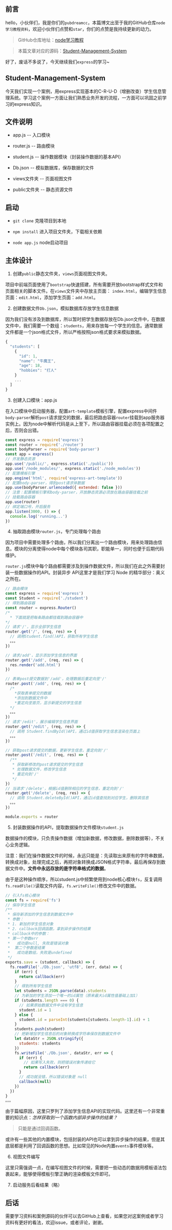 ## 前言

hello，小伙伴们，我是你们的`pubdreamcc`，本篇博文出至于我的GitHub仓库`node学习教程资料`，欢迎小伙伴们点赞和`star`，你们的点赞是我持续更新的动力。

> GitHub仓库地址：[node学习教程](https://github.com/pubdreamcc/Node.js)

> 本篇文章对应的源码：[Student-Management-System](https://github.com/pubdreamcc/Student-Management-System)

好了，废话不多说了，今天继续我们`express`的学习~

## Student-Management-System

今天我们实现一个案例，用express实现基本的C-R-U-D（增删改查）学生信息管理系统。学习这个案例一方面让我们熟悉业务开发的流程，一方面可以巩固之前学习的express知识。

## 文件说明

* app.js -- 入口模块

* router.js -- 路由模块

* student.js -- 操作数据模块（封装操作数据的基本API）

* Db.json -- 模拟数据库，保存数据的文件

* views文件夹 -- 页面视图文件

* public文件夹 -- 静态资源文件

## 启动

* `git clone` 克隆项目到本地

* `npm install` 进入项目文件夹，下载相关依赖

* `node app.js` node启动项目

## 主体设计

1. 创建`public`静态文件夹，`views`页面视图文件夹。

项目中前端页面使用了`bootstrap`快速搭建，所有需要开放bootstrap样式文件和页面相关的脚本文件。在`views`文件夹中存放主页面： `index.html`，编辑学生信息页面：`edit.html`，添加学生页面：`add.html`。

2. 创建数据文件`Db.json`，模拟数据库存放学生信息数据

因为我们没有涉及到数据库，所以暂时把学生数据存放在Db.json文件中，在数据文件中，我们需要一个数组：`students`，用来存放每一个学生的信息。通常数据文件都是一个json格式文件，所以严格按照json格式要求来模拟数据。

```javascript
{
  "students": [
    {
      "id": 1,
      "name": "牛魔王",
      "age": 18,
      "hobbies": "打人"
    }
    ...
  ]
}
```


3. 创建入口模块：app.js

在入口模块中启动服务器，配置`art-template`模板引擎，配置express中间件`body-parser`解析`post`请求提交的数据，最后把路由容器`router`挂载到app服务器实例上。因为node中解析代码是从上至下，所以路由容器挂载必须在各项配置之后，否则会出错。

```javascript
const express = require('express')
const router = require('./router')
const bodyParser = require('body-parser')
const app = express()
// 开发静态资源
app.use('/public/', express.static('./public'))
app.use('/node_modules/', express.static('./node_modules'))
// 配置模板引擎
app.engine('html', require('express-art-template'))
// 配置body-parser，得到post请求体数据
app.use(bodyParser.urlencoded({ extended: false }))
// 注意：配置模板引擎和body-parser，开放静态资源必须放在路由容器挂载之前
// 挂载路由容器
app.use(router)
// 绑定端口号，开启服务
app.listen(3000, () => {
  console.log('running...')
})
```

4. 抽取路由模块`router.js`，专门处理每个路由

因为项目中需要处理多个路由，所以我们分离出一个路由模块，用来处理路由信息。模块的分离使得node中每个模块各司其职，职能单一，同时也便于后期代码维护。

`router.js`模块中每个路由都需要涉及到操作数据文件，所以我们在此之外需要封装一些数据操作的API。封装异步 API这里才是我们学习 Node 的精华部分：奥义之所在。

```javascript
// 路由模块
const express = require('express')
const Student = require('./student')
// 得到路由容器
const router = express.Router()
/*
  * 下面就是把每条路由都挂载到路由容器中
*/
// 请求'/'，显示全部学生信息
router.get('/', (req, res) => {
  // 调用Student.find()API，获取所有学生信息
  。。。
})

// 请求/add'，显示添加学生信息的界面
router.get('/add', (req, res) => {
  res.render('add.html')
})

// 表单post提交数据到'/add'，处理数据后重定向至'/'
router.post('/add', (req, res) => {
  /*
    *获取表单提交的数据
    *添加到数据文件中
    *重定向至首页，显示新提交的学生信息
  */
  。。。
})
// 请求'/edit'，展示编辑学生信息界面
router.get('/edit', (req, res) => {
  // 调用 Student.findById()API，通过id值获取学生信息渲染在页面上
  。。。
})

// 获取post请求提交的数据，更新学生信息，重定向到'/'
router.post('/edit', (req, res) => {
  /**
   * 获取新修改的post请求提交的学生信息
   * 处理数据文件，修改学生信息
   * 重定向到'/'
   */
})
// 当请求'/delete'，根据id值删除相应的学生信息，重定向到'/'
router.get('/delete', (req, res) => {
  // 调用 Student.deleteById()API，通过id值查找到对应学生，删除其信息
  。。。
})

module.exports = router
```

5. 封装数据操作的API，提取数据操作文件模块`student.js`

数据操作的模块，只负责操作数据（增加新数据，修改数据，删除数据等），不关心业务逻辑。

注意：我们在操作数据文件的时候，永远只能是：先读取出来原有的字符串数据，转换成对象，处理完成之后，再把对象转换成JSON格式字符串，最后再保存到数据文件中。**文件中永远存放的是字符串格式的数据**。

由于是这种操作顺序，所以student.js中频繁使用到node核心模块`fs`，反复调用`fs.readFile()`读取文件内容，`fs.writeFile()`修改文件中的数据。

```javascript
// 引入fs核心模块
const fs = require('fs')
// 保存学生信息
/**
 * 保存新添加的学生信息到数据文件中
 * 参数：
 * 1. 新加的学生信息对象
 * 2. callback回调函数，拿到异步操作的结果
 * callback中的参数：
 * 第一个参数err
 *   成功是null, 失败是错误对象
 *  第二个参数是结果
 *   成功是数组，失败是undefined
 */
exports.save = (student, callback) => {
  fs.readFile('./Db.json', 'utf8', (err, data) => {
    if (err) {
      return callback(err)
    }
    // 得到所有学生信息
    let students = JSON.parse(data).students
    // 为新加的学生添加一个唯一的id属性（原来最大id属性值基础上加1）
    if (students.length === 0) {
      // 如果原始数据文件中没有学生信息
      student.id = 1
    } else {
      student.id = parseInt(students[students.length-1].id) + 1
    }
    students.push(student)
    // 把新增加学生信息后的对象转换成字符串保存到数据文件中
    let dataStr = JSON.stringify({
      students: students
    })
    fs.writeFile('./Db.json', dataStr, err => {
      if (err) {
        // 如果写入失败，则把错误对象传递给它
        return callback(err)
      }
      // 成功就没错，所以错误对象是 null
      callback(null)
    })
  })
}
。。。
```

由于篇幅原因，这里只罗列了添加学生信息API的实现代码。这里还有一个非常重要的知识点：*怎样获取到一个函数内部异步操作的结果？* 
>只能是通过回调函数。

或许有一些其他的内置模块，包括封装的API也可以拿到异步操作的结果，但是其底层都是利用了回调函数的思想。比如常见的Node内置`events`事件模块等。

6. 视图文件编写

这里只需强调一点，在编写视图文件的时候，需要把一些动态的数据用模板语法包裹起来，能够使得模板引擎正确的渲染模板文件即可。

7. 启动服务后看结果（略）

## 后话

需要学习资料和案例源码的伙伴可以去GitHub上查看，如果您对这案例或者学习资料有更好的看法，欢迎issue，或者评论，谢谢。